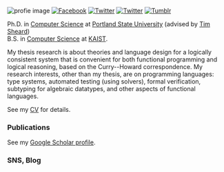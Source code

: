 ![profie image](http://kyagrd.github.io/images/kya_face.jpg)
[![Facebook](https://kyagrd.github.io/images/fb_icon32.png)](http://facebook.com/kyagrd)
[![Twitter](https://kyagrd.github.io/images/twitter_icon32.png)](https://twitter.com/kyagrd)
[![Twitter](https://kyagrd.github.io/images/linkedin_icon32.png)](https://linkedin.com/in/kyagrd)
[![Tumblr](https://kyagrd.github.io/images/tumblr_icon32.png)](http://kyagrd.tumblr.com/)

Ph.D. in [Computer Science](http://cs.pdx.edu/)
at [Portland State University](http://www.pdx.edu/)
(advised by [Tim Sheard](http://cs.pdx.edu/~sheard/))
<br>
B.S. in [Computer Science](http://cs.kaist.ac.kr/)
at [KAIST](http://www.kaist.ac.kr/).

My thesis research is about theories and language design for
a logically consistent system that is convenient for both
functional programming and logical reasoning, based on the Curry--Howard correspondence.
My research interests, other than my thesis, are on programming languages:
type systems, automated testing (using solvers), formal verification, subtyping for algebraic datatypes,
and other aspects of functional languages.

See my [CV](https://github.com/kyagrd/cv/blob/master/kyagrd_tumblr_cv.pdf?raw=true) for details.

### Publications
See my [Google Scholar profile](http://scholar.google.com/citations?hl=en&user=n-GwE98AAAAJ).

### SNS, Blog
